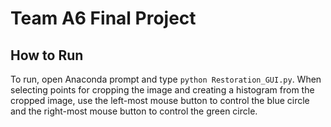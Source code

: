 # Team A6 Final Project

## How to Run

To run, open Anaconda prompt and type `python Restoration_GUI.py`. When selecting points for cropping the image and
creating a histogram from the cropped image, use the left-most mouse button to control the blue circle and the right-most
mouse button to control the green circle.
